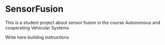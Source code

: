 # SensorFusion
This is a student project about sensor fusion in the course Autonomous and cooperating Vehicular Systems

Write here building instructions
